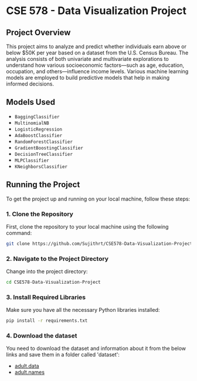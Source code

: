# CSE 578 - Data Visualization Project

## Project Overview
This project aims to analyze and predict whether individuals earn above or below $50K per year based on a dataset from the U.S. Census Bureau. The analysis consists of both univariate and multivariate explorations to understand how various socioeconomic factors—such as age, education, occupation, and others—influence income levels. Various machine learning models are employed to build predictive models that help in making informed decisions.

## Models Used
- `BaggingClassifier`
- `MultinomialNB`
- `LogisticRegression`
- `AdaBoostClassifier`
- `RandomForestClassifier`
- `GradientBoostingClassifier`
- `DecisionTreeClassifier`
- `MLPClassifier`
- `KNeighborsClassifier`

## Running the Project
To get the project up and running on your local machine, follow these steps:

### 1. Clone the Repository
First, clone the repository to your local machine using the following command:
```bash
git clone https://github.com/Sujithrt/CSE578-Data-Visualization-Project.git
```

### 2. Navigate to the Project Directory
Change into the project directory:

```bash
cd CSE578-Data-Visualization-Project
```

### 3. Install Required Libraries
Make sure you have all the necessary Python libraries installed:
```bash
pip install -r requirements.txt
```

### 4. Download the dataset
You need to download the dataset and information about it from the below links and save them in a folder called 'dataset':
- [adult.data](https://archive.ics.uci.edu/ml/machine-learning-databases/adult/adult.data)
- [adult.names](https://archive.ics.uci.edu/ml/machine-learning-databases/adult/adult.names)